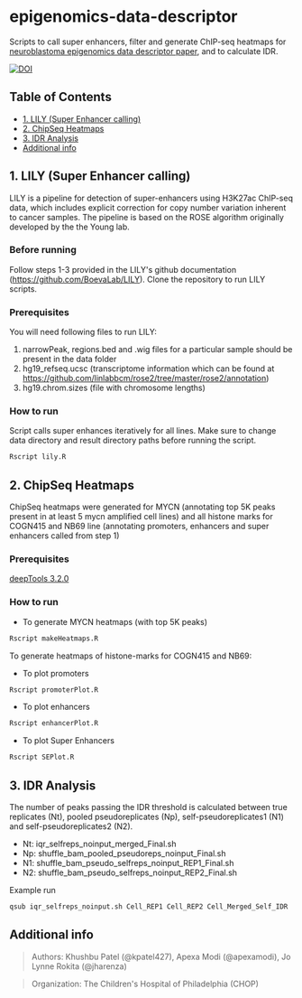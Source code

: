 # epigenomics-data-descriptor
Scripts to call super enhancers, filter and generate ChIP-seq heatmaps for [neuroblastoma epigenomics data descriptor paper](https://www.biorxiv.org/content/10.1101/829754v2), and to calculate IDR.

[![DOI](https://zenodo.org/badge/208844258.svg)](https://zenodo.org/badge/latestdoi/208844258)

## Table of Contents
- [1. LILY (Super Enhancer calling)](#1.%20LILY%20(Super%20Enhancer%20calling))
- [2. ChipSeq Heatmaps](#2.%20ChipSeq%20Heatmaps)
- [3. IDR Analysis](#3.%20IDR%20Analysis)
- [Additional info](#Additional%20info)

<a name="1. LILY (Super Enhancer calling)"></a>
## 1. LILY (Super Enhancer calling)
LILY is a pipeline for detection of super-enhancers using H3K27ac ChIP-seq data, which includes explicit correction for copy number variation inherent to cancer samples. The pipeline is based on the ROSE algorithm originally developed by the the Young lab. 

### Before running
Follow steps 1-3 provided in the LILY's github documentation (https://github.com/BoevaLab/LILY). Clone the repository to run LILY scripts.

### Prerequisites
You will need following files to run LILY:
1. narrowPeak, regions.bed and .wig files for a particular sample should be present in the data folder
2. hg19_refseq.ucsc (transcriptome information which can be found at https://github.com/linlabbcm/rose2/tree/master/rose2/annotation)
3. hg19.chrom.sizes (file with chromosome lengths)

### How to run 
Script calls super enhances iteratively for all lines. Make sure to change data directory and result directory paths before running the script.
```R
Rscript lily.R
```

<a name="2. ChipSeq Heatmaps"></a>
## 2. ChipSeq Heatmaps
ChipSeq heatmaps were generated for MYCN (annotating top 5K peaks present in at least 5 mycn amplified cell lines) and all histone marks for COGN415 and NB69 line (annotating promoters, enhancers and super enhancers called from step 1)

### Prerequisites
[deepTools 3.2.0](https://deeptools.readthedocs.io/en/develop/content/installation.html)

### How to run
* To generate MYCN heatmaps (with top 5K peaks)
```R
Rscript makeHeatmaps.R
```

To generate heatmaps of histone-marks for COGN415 and NB69:
* To plot promoters
```R
Rscript promoterPlot.R
```
* To plot enhancers
```R
Rscript enhancerPlot.R
```
* To plot Super Enhancers
```R
Rscript SEPlot.R
```

<a name="3. IDR Analysis"></a>
## 3. IDR Analysis

The number of peaks passing the IDR threshold is calculated between true replicates (Nt), pooled pseudoreplicates (Np), self-pseudoreplicates1 (N1) and self-pseudoreplicates2 (N2).

* Nt: iqr_selfreps_noinput_merged_Final.sh
* Np: shuffle_bam_pooled_pseudoreps_noinput_Final.sh
* N1: shuffle_bam_pseudo_selfreps_noinput_REP1_Final.sh
* N2: shuffle_bam_pseudo_selfreps_noinput_REP2_Final.sh

Example run
```bash
qsub iqr_selfreps_noinput.sh Cell_REP1 Cell_REP2 Cell_Merged_Self_IDR
```

<a name="Additional info"></a>
## Additional info
> Authors: Khushbu Patel (@kpatel427), Apexa Modi (@apexamodi), Jo Lynne Rokita (@jharenza)

> Organization: The Children's Hospital of Philadelphia (CHOP)

